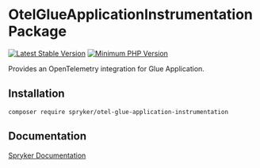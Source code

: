 # OtelGlueApplicationInstrumentation Package
[![Latest Stable Version](https://poser.pugx.org/spryker/otel-glue-application-instrumentation/v/stable.svg)](https://packagist.org/packages/spryker/otel-glue-application-instrumentation)
[![Minimum PHP Version](https://img.shields.io/badge/php-%3E%3D%208.1-8892BF.svg)](https://php.net/)

Provides an OpenTelemetry integration for Glue Application.

## Installation

```
composer require spryker/otel-glue-application-instrumentation
```

## Documentation

[Spryker Documentation](https://docs.spryker.com)

